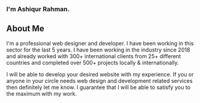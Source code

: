 <div style="
  background: url("https://araskender.com/wp-content/uploads/2023/09/about-banner.png");
  "></div>
<h3>I'm Ashiqur Rahman.</h3>

<h2>About Me</h2>
<p>
I'm a professional web designer and developer. I have been working in this sector for the last 5 years. I have been working in the industry since 2018 and already worked with 300+ international clients from 25+ different countries and completed over 500+ projects locally & internationally.

I will be able to develop your desired website with my experience. If you or anyone in your circle needs web design and development related services then definitely let me know. I guarantee that I will be able to satisfy you to the maximum with my work.
  
</p>
